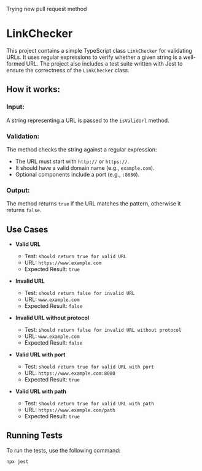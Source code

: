 Trying new pull request method 
# LinkChecker

This project contains a simple TypeScript class `LinkChecker` for validating URLs.
It uses regular expressions to verify whether a given string is a well-formed URL.
The project also includes a test suite written with Jest to ensure the correctness of the `LinkChecker` class.

## How it works:

### Input:
A string representing a URL is passed to the `isValidUrl` method.

### Validation:
The method checks the string against a regular expression:
- The URL must start with `http://` or `https://`.
- It should have a valid domain name (e.g., `example.com`).
- Optional components include a port (e.g., `:8080`).

### Output:
The method returns `true` if the URL matches the pattern, otherwise it returns `false`.

## Use Cases

- **Valid URL**
    - Test: `should return true for valid URL`
    - URL: `https://www.example.com`
    - Expected Result: `true`

- **Invalid URL**
    - Test: `should return false for invalid URL`
    - URL: `www.example.com`
    - Expected Result: `false`

- **Invalid URL without protocol**
    - Test: `should return false for invalid URL without protocol`
    - URL: `www.example.com`
    - Expected Result: `false`

- **Valid URL with port**
    - Test: `should return true for valid URL with port`
    - URL: `https://www.example.com:8080`
    - Expected Result: `true`

- **Valid URL with path**
    - Test: `should return true for valid URL with path`
    - URL: `https://www.example.com/path`
    - Expected Result: `true`

## Running Tests

To run the tests, use the following command:

```sh
npx jest
